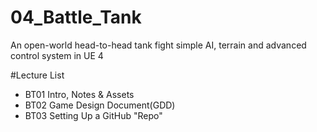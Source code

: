 # 04_Battle_Tank
An open-world head-to-head tank fight simple AI, terrain and advanced control system in UE 4

#Lecture List
* BT01 Intro, Notes & Assets 
* BT02 Game Design Document(GDD) 
* BT03 Setting Up a GitHub "Repo" 

